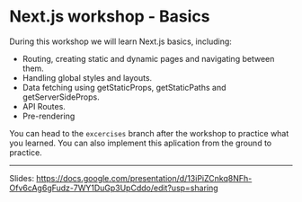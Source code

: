 # Next.js workshop - Basics
During this workshop we will learn Next.js basics, including:

* Routing, creating static and dynamic pages and navigating between them.
* Handling global styles and layouts.
* Data fetching using getStaticProps, getStaticPaths and getServerSideProps.
* API Routes.
* Pre-rendering

You can head to the `excercises` branch after the workshop to practice what you learned. You can also implement this aplication from the ground to practice.

---
Slides: https://docs.google.com/presentation/d/13iPiZCnkq8NFh-Ofv6cAg6gFudz-7WY1DuGp3UpCddo/edit?usp=sharing
